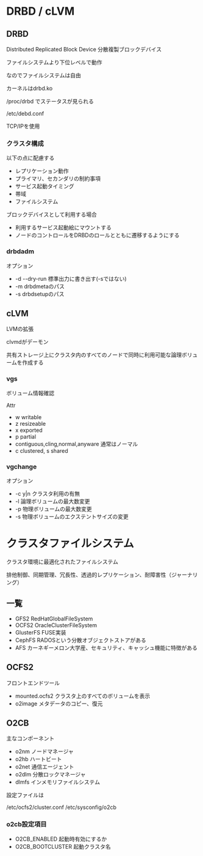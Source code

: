 # DRBD / cLVM

## DRBD

Distributed Replicated Block Device 分散複製ブロックデバイス

ファイルシステムより下位レベルで動作

なのでファイルシステムは自由

カーネルはdrbd.ko

/proc/drbd でステータスが見られる

/etc/debd.conf

TCP/IPを使用

### クラスタ構成

以下の点に配慮する

* レプリケーション動作
* プライマリ、セカンダリの制約事項
* サービス起動タイミング
* 帯域
* ファイルシステム

ブロックデバイスとして利用する場合

* 利用するサービス起動絵にマウントする
* ノードのコントロールをDRBDのロールとともに遷移するようにする

### drbdadm

オプション

* -d --dry-run 標準出力に書き出す(-sではない)
* -m drbdmetaのパス
* -s drbdsetupのパス


## cLVM

LVMの拡張

clvmdがデーモン

共有ストレージ上にクラスタ内のすべてのノードで同時に利用可能な論理ボリュームを作成する

### vgs

ボリューム情報確認

Attr

* w writable
* z resizeable
* x exported
* p partial
* contiguous,cling,normal,anyware 通常はノーマル
* c clustered, s shared

### vgchange

オプション

* -c y|n クラスタ利用の有無
* -l 論理ボリュームの最大数変更
* -p 物理ボリュームの最大数変更
* -s 物理ボリュームのエクステントサイズの変更


# クラスタファイルシステム

クラスタ環境に最適化されたファイルシステム

排他制御、同期管理、冗長性、透過的レプリケーション、耐障害性（ジャーナリング）

## 一覧

* GFS2 RedHatGlobalFileSystem
* OCFS2 OracleClusterFileSystem
* GlusterFS FUSE実装
* CephFS RADOSという分散オブジェクトストアがある
* AFS カーネギーメロン大学産、セキュリティ、キャッシュ機能に特徴がある
## OCFS2

フロントエンドツール

* mounted.ocfs2 クラスタ上のすべてのボリュームを表示
* o2image メタデータのコピー、復元

## O2CB

主なコンポーネント

* o2nm ノードマネージャ
* o2hb ハートビート
* o2net 通信エージェント
* o2dlm 分散ロックマネージャ
* dlmfs インメモリファイルシステム

設定ファイルは

/etc/ocfs2/cluster.conf
/etc/sysconfig/o2cb

### o2cb設定項目

* O2CB_ENABLED 起動時有効にするか
* O2CB_BOOTCLUSTER 起動クラスタ名
